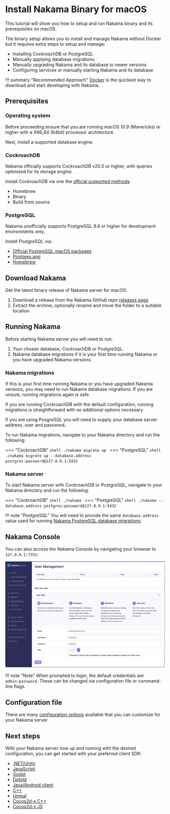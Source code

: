 # Install Nakama Binary for macOS

This tutorial will show you how to setup and run Nakama binary and its prerequisites on macOS.

The binary setup allows you to install and manage Nakama without Docker but it requires extra steps to setup and manage:

* Installing CockroachDB or PostgreSQL
* Manually applying database migrations
* Manually upgrading Nakama and its database to newer versions
*	Configuring services or manually starting Nakama and its database

!!! summary "Recommended Approach"
	[Docker](docker-quickstart.md) is the quickest way to download and start developing with Nakama.

## Prerequisites

### Operating system

Before proceeding ensure that you are running macOS 10.9 (Mavericks) or higher with a X86_64 (64bit) processor architecture.

Next, install a supported database engine.

### CockroachDB

Nakama officially supports CockroachDB v20.0 or higher, with queries optimised for its storage engine.

Install CockroachDB via one the [official supported methods](https://www.cockroachlabs.com/docs/stable/install-cockroachdb.html):

* Homebrew
* Binary
* Build from source

### PostgreSQL

Nakama unofficially supports PostgreSQL 9.6 or higher for development environments only.

Install PostgreSQL via:

* [Official PostgreSQL macOS packages](https://www.postgresql.org/download/macosx/)
*	[Postgres.app](https://postgresapp.com/)
* [Homebrew](https://wiki.postgresql.org/wiki/Homebrew)

## Download Nakama

Get the latest binary release of Nakama server for macOS:

1. Download a release from the Nakama GitHub repo [releases page](https://github.com/heroiclabs/nakama/releases)
2. Extract the archive, optionally rename and move the folder to a suitable location

## Running Nakama

Before starting Nakama server you will need to run:

1. Your chosen database, CockroachDB or PostgreSQL.
2. Nakama database migrations if it is your first time running Nakama or you have upgraded Nakama versions.

### Nakama migrations

If this is your first time running Nakama or you have upgraded Nakama versions, you may need to run Nakama database migrations. If you are unsure, running migrations again is safe.

If you are running CockroachDB with the default configuration, running migrations is straightforward with no additional options necessary.

If you are using PosgreSQL you will need to supply your database server address, user and password.

To run Nakama migrations, navigate to your Nakama directory and run the following:

=== "CockroachDB"
	```shell
	./nakama migrate up
	```
=== "PostgreSQL"
	```shell
	./nakama migrate up --database.address postgres:password@127.0.0.1:5432
	```

### Nakama server

To start Nakama server with CockroachDB or PostgreSQL, navigate to your Nakama directory and run the following:

=== "CockroachDB"
	```shell
	./nakama
	```
=== "PostgreSQL"
	```shell
	./nakama --database.address postgres:password@127.0.0.1:5432
	```

!!! note "PostgreSQL"
	You will need to provide the same `database.address` value used for running [Nakama PostgreSQL database migrations](#nakama-migrations):

## Nakama Console

You can also access the Nakama Console by navigating your browser to `127.0.0.1:7351`:

![Nakama console](images/install/docker/nakama-console.png)

!!! note "Note"
    When prompted to login, the default credentials are `admin:password`. These can be changed via configuration file or command-line flags.

## Configuration file

There are many [configuration options](configuration.md) available that you can customize for your Nakama server.

## Next steps

With your Nakama server now up and running with the desired configuration, you can get started with your preferred client SDK:

* [.NET/Unity](../client-libraries/unity-client-guide.md)
* [JavaScript](../client-libraries/javascript-client-guide.md)
* [Godot](../client-libraries/godot-client-guide.md)
* [Defold](../client-libraries/defold-client-guide.md)
* [Java/Android client](../client-libraries/android-java-client-guide.md)
* [C++](../client-libraries/cpp-client-guide.md)
* [Unreal](../client-libraries/unreal-client-guide.md)
* [Cocos2d-x C++](../client-libraries/cocos2d-x-client-guide.md)
* [Cocos2d-x JS](../client-libraries/cocos2d-x-js-client-guide.md)

